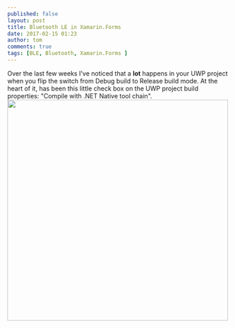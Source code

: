 ```yaml
---
published: false
layout: post
title: Bluetooth LE in Xamarin.Forms
date: 2017-02-15 01:23
author: tom
comments: true
tags: [BLE, Bluetooth, Xamarin.Forms ]
---
```

Over the last few weeks I've noticed that a **lot** happens in your UWP project when you flip the switch from Debug build to Release build mode.  At the heart of it, has been this little check box on the UWP project build properties: "Compile with .NET Native tool chain".  
<img src="{{site.baseurl}}/images/WhatEveryXFDevNeedsToKnowAboutUWP/CompileCheckBox.png" style="width: 500px;"/>
